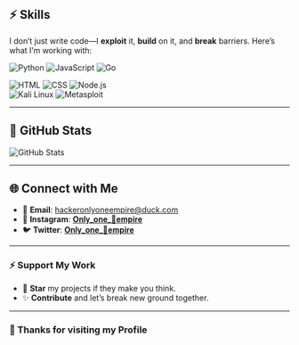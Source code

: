 ## ⚡ **Skills**

I don’t just write code—I **exploit** it, **build** on it, and **break** barriers. Here’s what I’m working with:

![Python](https://img.shields.io/badge/-Python-3776AB?logo=python&logoColor=white) ![JavaScript](https://img.shields.io/badge/-JavaScript-F7DF1E?logo=javascript&logoColor=black) ![Go](https://img.shields.io/badge/-Go-00ADD8?logo=go&logoColor=white)

![HTML](https://img.shields.io/badge/-HTML-E34F26?logo=html5&logoColor=white) ![CSS](https://img.shields.io/badge/-CSS-1572B6?logo=css3&logoColor=white) ![Node.js](https://img.shields.io/badge/-Node.js-339933?logo=node.js&logoColor=white)  
![Kali Linux](https://img.shields.io/badge/-Kali_Linux-557C94?logo=kali-linux&logoColor=white) ![Metasploit](https://img.shields.io/badge/-Metasploit-FF0000?logo=metasploit&logoColor=white)

---

## 🎯 **GitHub Stats**

![GitHub Stats](https://github-readme-stats.vercel.app/api?username=efeurhobo&show_icons=true&hide=prs&theme=radical)

---

## 🌐 **Connect with Me**

- 💬 **Email**: [hackeronlyoneempire@duck.com](mailto:hackeronlyoneempire@duck.com)  
- 🔗 **Instagram**: [𝐎𝐧𝐥𝐲_𝐨𝐧𝐞_🥇𝐞𝐦𝐩𝐢𝐫𝐞](https://www.instagram.com/only_one__empire)  
- 🐦 **Twitter**: [𝐎𝐧𝐥𝐲_𝐨𝐧𝐞_🥇𝐞𝐦𝐩𝐢𝐫𝐞](https://twitter.com/only_one_empire)

---

### ⚡ **Support My Work**

- 🌟 **Star** my projects if they make you think.  
- ✨ **Contribute** and let’s break new ground together.

---

### 🖤 Thanks for visiting my Profile
